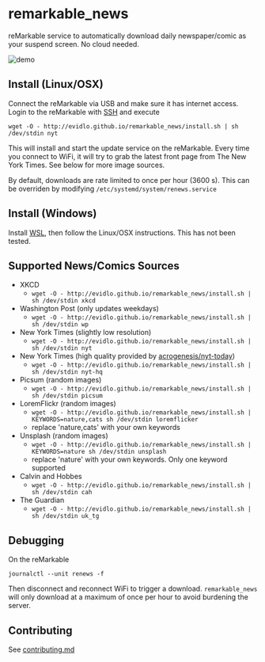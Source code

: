 # remarkable_news

reMarkable service to automatically download daily newspaper/comic as your suspend screen.  No cloud needed.

![demo](pic.png)


## Install (Linux/OSX)

Connect the reMarkable via USB and make sure it has internet access.
Login to the reMarkable with [SSH](https://remarkable.guide/guide/access/ssh.html) and execute

    wget -O - http://evidlo.github.io/remarkable_news/install.sh | sh /dev/stdin nyt

This will install and start the update service on the reMarkable.  Every time you connect to WiFi, it will try to grab the latest front page from The New York Times.  See below for more image sources.

By default, downloads are rate limited to once per hour (3600 s).  This can be overriden by modifying `/etc/systemd/system/renews.service`

## Install (Windows)

Install [WSL](https://docs.microsoft.com/en-us/learn/modules/get-started-with-windows-subsystem-for-linux/2-enable-and-install), then follow the Linux/OSX instructions.  This has not been tested.

## Supported News/Comics Sources

- XKCD 
    - `wget -O - http://evidlo.github.io/remarkable_news/install.sh | sh /dev/stdin xkcd`
- Washington Post (only updates weekdays) 
    - `wget -O - http://evidlo.github.io/remarkable_news/install.sh | sh /dev/stdin wp`
- New York Times (slightly low resolution) 
    - `wget -O - http://evidlo.github.io/remarkable_news/install.sh | sh /dev/stdin nyt`
- New York Times (high quality provided by [acrogenesis/nyt-today](https://github.com/acrogenesis/nyt-today)) 
    - `wget -O - http://evidlo.github.io/remarkable_news/install.sh | sh /dev/stdin nyt-hq`
- Picsum (random images) 
    - `wget -O - http://evidlo.github.io/remarkable_news/install.sh | sh /dev/stdin picsum`
- LoremFlickr (random images) 
    - `wget -O - http://evidlo.github.io/remarkable_news/install.sh | KEYWORDS=nature,cats sh /dev/stdin loremflicker`
    - replace 'nature,cats' with your own keywords
- Unsplash (random images)
    - `wget -O - http://evidlo.github.io/remarkable_news/install.sh | KEYWORDS=nature sh /dev/stdin unsplash`
    - replace 'nature' with your own keywords.  Only one keyword supported
- Calvin and Hobbes 
    - `wget -O - http://evidlo.github.io/remarkable_news/install.sh | sh /dev/stdin cah`
- The Guardian 
    - `wget -O - http://evidlo.github.io/remarkable_news/install.sh | sh /dev/stdin uk_tg`
<!-- - Wikipedia Picture of the Day - `make install_wikipotd` -->


## Debugging

On the reMarkable

    journalctl --unit renews -f

Then disconnect and reconnect WiFi to trigger a download.  `remarkable_news` will only download at a maximum of once per hour to avoid burdening the server.

## Contributing

See [contributing.md](contributing.md)
